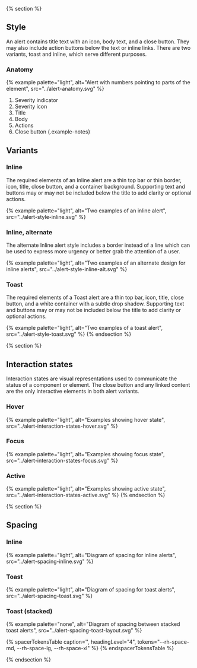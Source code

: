 {% section %}
## Style

An alert contains title text with an icon, body text, and a close button. They may also include action buttons below the text or inline links. There are two variants, toast and inline, which serve different purposes.

### Anatomy

{% example palette="light",
           alt="Alert with numbers pointing to parts of the element",
           src="../alert-anatomy.svg" %}

1. Severity indicator
2. Severity icon
3. Title
4. Body
5. Actions
6. Close button
{.example-notes}

## Variants

### Inline

The required elements of an Inline alert are a thin top bar or thin border, icon, title, close button, and a container background. Supporting text and buttons may or may not be included below the title to add clarity or optional actions.

{% example palette="light",
           alt="Two examples of an inline alert",
           src="../alert-style-inline.svg" %}

### Inline, alternate

The alternate Inline alert style includes a border instead of a line which can be used to express more urgency or better grab the attention of a user.

{% example palette="light",
           alt="Two examples of an alternate design for inline alerts",
           src="../alert-style-inline-alt.svg" %}

### Toast

The required elements of a Toast alert are a thin top bar, icon, title, close button, and a white container with a subtle drop shadow. Supporting text and buttons may or may not be included below the title to add clarity or optional actions.

{% example palette="light",
           alt="Two examples of a toast alert",
           src="../alert-style-toast.svg" %}
{% endsection %}

{% section %}
## Interaction states

Interaction states are visual representations used to communicate the status of a component or element. The close button and any linked content are the only interactive elements in both alert variants.

### Hover

{% example palette="light",
           alt="Examples showing hover state",
           src="../alert-interaction-states-hover.svg" %}

### Focus

{% example palette="light",
           alt="Examples showing focus state",
           src="../alert-interaction-states-focus.svg" %}

### Active

{% example palette="light",
           alt="Examples showing active state",
           src="../alert-interaction-states-active.svg" %}
{% endsection %}

{% section %}
## Spacing

### Inline

{% example palette="light",
           alt="Diagram of spacing for inline alerts",
           src="../alert-spacing-inline.svg" %}

### Toast

{% example palette="light",
           alt="Diagram of spacing for toast alerts",
           src="../alert-spacing-toast.svg" %}

### Toast (stacked)

{% example palette="none",
           alt="Diagram of spacing between stacked toast alerts",
           src="../alert-spacing-toast-layout.svg" %}

{% spacerTokensTable 
    caption='',
    headingLevel="4",
    tokens="--rh-space-md, --rh-space-lg, --rh-space-xl" %}
{% endspacerTokensTable %}

{% endsection %}
